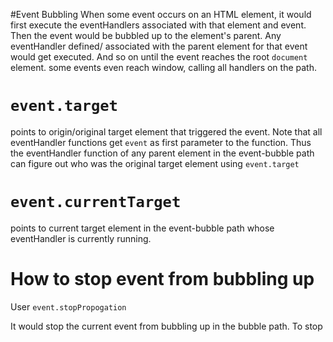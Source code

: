 #Event Bubbling
When some event occurs on an HTML element, it would first execute the eventHandlers associated with that element and event. Then the event would be bubbled up to the element's parent. Any eventHandler defined/ associated with the parent element for that event would get executed. And so on until the event reaches the root `document` element. some events even reach window, calling all handlers on the path.

# `event.target`
points to origin/original target element that triggered the event. 
Note that all eventHandler functions get `event` as first parameter to the function. Thus the eventHandler function of any parent element in the event-bubble path can figure out who was the original target element using `event.target`

# `event.currentTarget` 
points to current target element in the event-bubble path whose eventHandler is  currently running.

# How to stop event from bubbling up
User `event.stopPropogation`

It would stop the current event from bubbling up in the bubble path.
To stop

